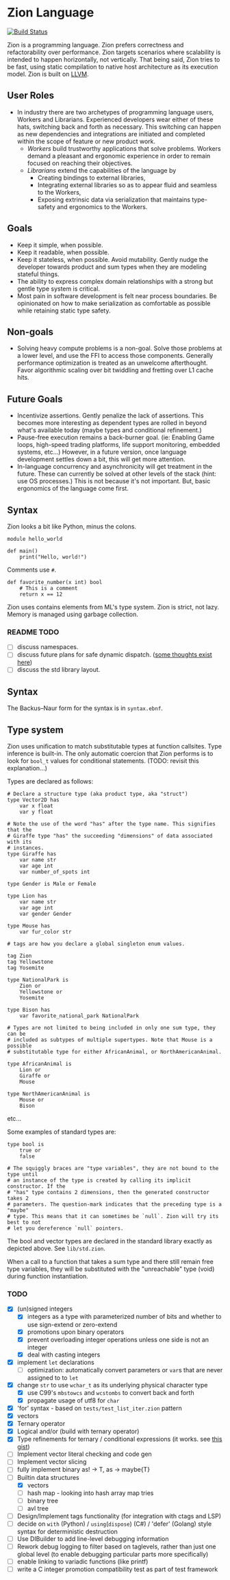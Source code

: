 # Zion Language

[![Build Status](https://travis-ci.org/zionlang/zion.svg?branch=master)](https://travis-ci.org/zionlang/zion)

Zion is a programming language. Zion prefers correctness and refactorability over performance. Zion
targets scenarios where scalability is intended to happen horizontally, not vertically. That being
said, Zion tries to be fast, using static compilation to native host architecture as its execution
model. Zion is built on [LLVM](https://llvm.org/).

## User Roles
 - In industry there are two archetypes of programming language users, Workers and Librarians. Experienced developers wear either of these hats, switching back and forth as necessary. This switching can happen as new dependencies and integrations are initiated and completed within the scope of feature or new product work.
   - *Workers* build trustworthy applications that solve problems. Workers demand a pleasant and ergonomic experience in order to remain focused on reaching their objectives.
   - *Librarians* extend the capabilities of the language by
     - Creating bindings to external libraries,
     - Integrating external libraries so as to appear fluid and seamless to the Workers,
     - Exposing extrinsic data via serialization that maintains type-safety and ergonomics to the Workers.

## Goals

 - Keep it simple, when possible.
 - Keep it readable, when possible.
 - Keep it stateless, when possible. Avoid mutability. Gently nudge the
   developer towards product and sum types when they are modeling stateful things.
 - The ability to express complex domain relationships with a strong but gentle type system is critical.
 - Most pain in software development is felt near process boundaries. Be
   opinionated on how to make serialization as comfortable as possible while
   retaining static type safety.

## Non-goals
 - Solving heavy compute problems is a non-goal. Solve those problems at a lower level,
   and use the FFI to access those components. Generally performance optimization is treated as an unwelcome
afterthought. Favor algorithmic scaling over bit twiddling and fretting over L1 cache hits.

## Future Goals
 - Incentivize assertions. Gently penalize the lack of assertions. This becomes more interesting as dependent types are
   rolled in beyond what's available today (maybe types and conditional refinement.)
 - Pause-free execution remains a back-burner goal. (ie: Enabling Game loops, high-speed trading platforms, life support monitoring, embedded systems, etc...) However, in a future version, once language development settles down a bit, this will get more attention.
 - In-language concurrency and asynchronicity will get treatment in the future. These can currently be solved at other levels of
   the stack (hint: use OS processes.) This is not because it's not important. But, basic ergonomics of the language come first.

## Syntax

Zion looks a bit like Python, minus the colons.

```
module hello_world

def main()
	print("Hello, world!")
```

Comments use `#`.
```
def favorite_number(x int) bool
	# This is a comment
	return x == 12
```

Zion uses contains elements from ML's type system. Zion is strict, not lazy.  Memory is managed using
garbage collection.

### README TODO
- [ ] discuss namespaces.
- [ ] discuss future plans for safe dynamic dispatch. ([some thoughts exist here](https://gist.github.com/wbbradley/86cd672651cf129a91d14586523e979f))
- [ ] discuss the std library layout.

## Syntax

The Backus–Naur form for the syntax is in `syntax.ebnf`.

## Type system

Zion uses unification to match substitutable types at function callsites.
Type inference is built-in. The only automatic coercion that Zion performs is
to look for `bool_t` values for conditional statements. (TODO: revisit this
explanation...)

Types are declared as follows:

```
# Declare a structure type (aka product type, aka "struct")
type Vector2D has
	var x float
	var y float

# Note the use of the word "has" after the type name. This signifies that the
# Giraffe type "has" the succeeding "dimensions" of data associated with its
# instances.
type Giraffe has
	var name str
	var age int
	var number_of_spots int

type Gender is Male or Female

type Lion has
	var name str
	var age int
	var gender Gender

type Mouse has
	var fur_color str

# tags are how you declare a global singleton enum values.

tag Zion
tag Yellowstone
tag Yosemite

type NationalPark is
	Zion or
	Yellowstone or
	Yosemite

type Bison has
	var favorite_national_park NationalPark

# Types are not limited to being included in only one sum type, they can be
# included as subtypes of multiple supertypes. Note that Mouse is a possible
# substitutable type for either AfricanAnimal, or NorthAmericanAnimal.

type AfricanAnimal is
	Lion or
	Giraffe or
	Mouse

type NorthAmericanAnimal is
	Mouse or
	Bison
```
etc...

Some examples of standard types are:
```
type bool is
	true or
	false

# The squiggly braces are "type variables", they are not bound to the type until
# an instance of the type is created by calling its implicit constructor. If the
# "has" type contains 2 dimensions, then the generated constructor takes 2
# parameters. The question-mark indicates that the preceding type is a "maybe"
# type. This means that it can sometimes be `null`. Zion will try its best to not
# let you dereference `null` pointers.

```

The bool and vector types are declared in the standard library exactly as depicted
above. See `lib/std.zion`.

When a call to a function that takes a sum type and there still remain free type
variables, they will be substituted with the "unreachable" type (void) during
function instantiation.


### TODO

- [x] (un)signed integers
  - [x] integers as a type with parameterized number of bits and whether to use
    sign-extend or zero-extend
  - [x] promotions upon binary operators
  - [x] prevent overloading integer operations unless one side is not an integer
  - [x] deal with casting integers
- [x] implement `let` declarations
  - [ ] optimization: automatically convert parameters or `var`s that are never assigned to to `let`
- [x] change `str` to use `wchar_t` as its underlying physical character type
  - [x] use C99's `mbstowcs` and `wcstombs` to convert back and forth
  - [x] propagate usage of utf8 for `char`
- [x] 'for' syntax - based on `tests/test_list_iter.zion` pattern
- [x] vectors
- [x] Ternary operator
- [x] Logical and/or (build with ternary operator)
- [x] Type refinements for ternary / conditional expressions (it works. see [this gist](https://gist.github.com/wbbradley/6dc1ab1e12ce4312c83cd33012eb721b))
- [ ] Implement vector literal checking and code gen
- [ ] Implement vector slicing
- [ ] fully implement binary as! -> T, as -> maybe{T}
- [ ] Builtin data structures
  - [x] vectors
  - [ ] hash map - looking into hash array map tries
  - [ ] binary tree
  - [ ] avl tree
- [ ] Design/Implement tags functionality (for integration with ctags and LSP)
- [ ] decide on `with` (Python) / `using`(`dispose`) (C#) / 'defer' (Golang) style syntax for deterministic destruction
- [ ] Use DIBuilder to add line-level debugging information
- [ ] Rework debug logging to filter based on taglevels, rather than just one global level (to enable debugging particular parts more specifically)
- [ ] enable linking to variadic functions (like printf)
- [ ] write a C integer promotion compatibility test as part of test framework
